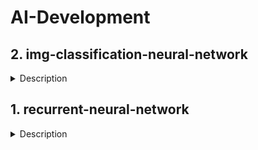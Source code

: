 # AI-Development

## 2. img-classification-neural-network
<details>
  <summary>Description</summary>
  The program is designed to create a model using Python that can recognize freely selected images from the web and mark them with a specific class name. To train the model, the developer used 20,000 images, and after the training process, the program is now working accurately. The accuracy of the program was tested on three images downloaded from Pixabay, and the predictions were found to be correct.
  In summary, the program is a Python-based image recognition model that can accurately identify and label images from the web with a specific class name. The model was trained using 20,000 images, and the accuracy of the program was tested and confirmed on three images downloaded from Pixabay.
</details>

## 1. recurrent-neural-network
<details>
  <summary>Description</summary>
  The program is designed to train a model in Python that utilizes a recurrent neural network to generate poetic texts similar to those of Shakespeare. The goal of the program is to achieve the best possible results in terms of generating high-quality poetic texts. Interestingly, the program has been found to achieve better results when the precision is set to 20%, which is somewhat surprising given that it performs better at this level than it does at 100% precision.
</details>

